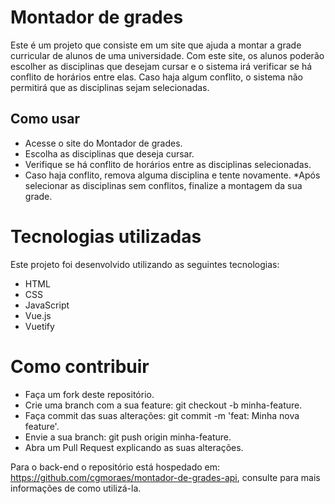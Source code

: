 # Montador de grades

Este é um projeto que consiste em um site que ajuda a montar a grade curricular de alunos de uma universidade. Com este site, os alunos poderão escolher as disciplinas que desejam cursar e o sistema irá verificar se há conflito de horários entre elas. Caso haja algum conflito, o sistema não permitirá que as disciplinas sejam selecionadas.

## Como usar 

* Acesse o site do Montador de grades.
* Escolha as disciplinas que deseja cursar.
* Verifique se há conflito de horários entre as disciplinas selecionadas.
* Caso haja conflito, remova alguma disciplina e tente novamente.
*Após selecionar as disciplinas sem conflitos, finalize a montagem da sua grade.

# Tecnologias utilizadas
Este projeto foi desenvolvido utilizando as seguintes tecnologias:

* HTML
* CSS
* JavaScript
* Vue.js
* Vuetify

# Como contribuir

* Faça um fork deste repositório.
* Crie uma branch com a sua feature: git checkout -b minha-feature.
* Faça commit das suas alterações: git commit -m 'feat: Minha nova feature'.
* Envie a sua branch: git push origin minha-feature.
* Abra um Pull Request explicando as suas alterações.

Para o back-end o repositório está hospedado em: https://github.com/cgmoraes/montador-de-grades-api, consulte para mais informações de como utilizá-la.
